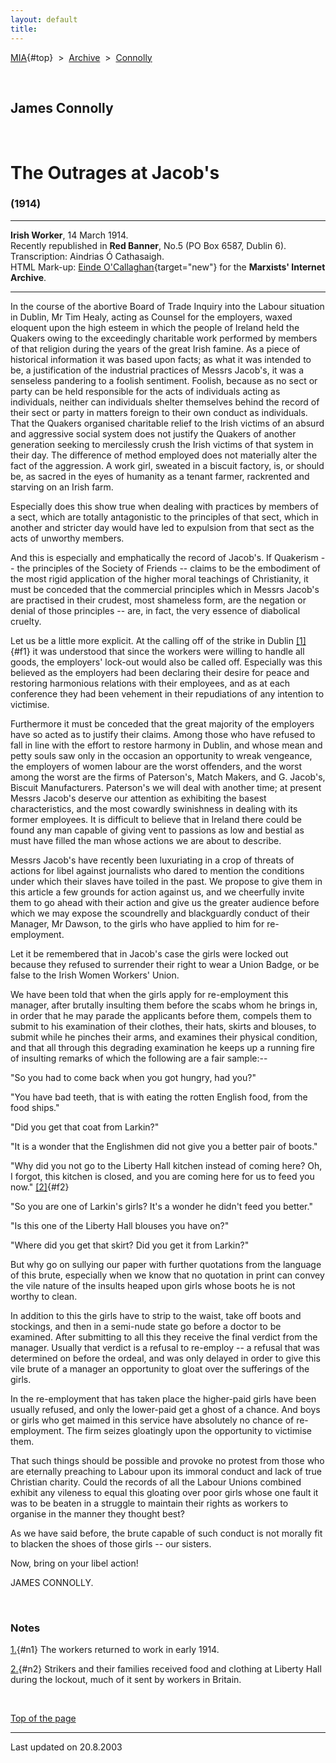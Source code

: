 ```yaml
---
layout: default
title: 
---
```

[MIA](../../../../index.htm){#top}  \> 
[Archive](../../../index.htm)  \>  [Connolly](../../index.htm)

 

## James Connolly

 

# The Outrages at Jacob's

### (1914)

------------------------------------------------------------------------

**Irish Worker**, 14 March 1914.\
Recently republished in **Red Banner**, No.5 (PO Box 6587, Dublin 6).\
Transcription: Aindrias Ó Cathasaigh.\
HTML Mark-up: [Einde
O'Callaghan](../../../../admin/volunteers/biographies/eocallaghan.htm){target="new"}
for the **Marxists' Internet Archive**.

------------------------------------------------------------------------

In the course of the abortive Board of Trade Inquiry into the Labour
situation in Dublin, Mr Tim Healy, acting as Counsel for the employers,
waxed eloquent upon the high esteem in which the people of Ireland held
the Quakers owing to the exceedingly charitable work performed by
members of that religion during the years of the great Irish famine. As
a piece of historical information it was based upon facts; as what it
was intended to be, a justification of the industrial practices of
Messrs Jacob's, it was a senseless pandering to a foolish sentiment.
Foolish, because as no sect or party can be held responsible for the
acts of individuals acting as individuals, neither can individuals
shelter themselves behind the record of their sect or party in matters
foreign to their own conduct as individuals. That the Quakers organised
charitable relief to the Irish victims of an absurd and aggressive
social system does not justify the Quakers of another generation seeking
to mercilessly crush the Irish victims of that system in their day. The
difference of method employed does not materially alter the fact of the
aggression. A work girl, sweated in a biscuit factory, is, or should be,
as sacred in the eyes of humanity as a tenant farmer, rackrented and
starving on an Irish farm.

Especially does this show true when dealing with practices by members of
a sect, which are totally antagonistic to the principles of that sect,
which in another and stricter day would have led to expulsion from that
sect as the acts of unworthy members.

And this is especially and emphatically the record of Jacob's. If
Quakerism -- the principles of the Society of Friends -- claims to be
the embodiment of the most rigid application of the higher moral
teachings of Christianity, it must be conceded that the commercial
principles which in Messrs Jacob's are practised in their crudest, most
shameless form, are the negation or denial of those principles -- are,
in fact, the very essence of diabolical cruelty.

Let us be a little more explicit. At the calling off of the strike in
Dublin [\[1\]](#n1){#f1} it was understood that since the workers were
willing to handle all goods, the employers' lock-out would also be
called off. Especially was this believed as the employers had been
declaring their desire for peace and restoring harmonious relations with
their employees, and as at each conference they had been vehement in
their repudiations of any intention to victimise.

Furthermore it must be conceded that the great majority of the employers
have so acted as to justify their claims. Among those who have refused
to fall in line with the effort to restore harmony in Dublin, and whose
mean and petty souls saw only in the occasion an opportunity to wreak
vengeance, the employers of women labour are the worst offenders, and
the worst among the worst are the firms of Paterson's, Match Makers, and
G. Jacob's, Biscuit Manufacturers. Paterson's we will deal with another
time; at present Messrs Jacob's deserve our attention as exhibiting the
basest characteristics, and the most cowardly swinishness in dealing
with its former employees. It is difficult to believe that in Ireland
there could be found any man capable of giving vent to passions as low
and bestial as must have filled the man whose actions we are about to
describe.

Messrs Jacob's have recently been luxuriating in a crop of threats of
actions for libel against journalists who dared to mention the
conditions under which their slaves have toiled in the past. We propose
to give them in this article a few grounds for action against us, and we
cheerfully invite them to go ahead with their action and give us the
greater audience before which we may expose the scoundrelly and
blackguardly conduct of their Manager, Mr Dawson, to the girls who have
applied to him for re-employment.

Let it be remembered that in Jacob's case the girls were locked out
because they refused to surrender their right to wear a Union Badge, or
be false to the Irish Women Workers' Union.

We have been told that when the girls apply for re-employment this
manager, after brutally insulting them before the scabs whom he brings
in, in order that he may parade the applicants before them, compels them
to submit to his examination of their clothes, their hats, skirts and
blouses, to submit while he pinches their arms, and examines their
physical condition, and that all through this degrading examination he
keeps up a running fire of insulting remarks of which the following are
a fair sample:--

"So you had to come back when you got hungry, had you?"

"You have bad teeth, that is with eating the rotten English food, from
the food ships."

"Did you get that coat from Larkin?"

"It is a wonder that the Englishmen did not give you a better pair of
boots."

"Why did you not go to the Liberty Hall kitchen instead of coming here?
Oh, I forgot, this kitchen is closed, and you are coming here for us to
feed you now." [\[2\]](#n2){#f2}

"So you are one of Larkin's girls? It's a wonder he didn't feed you
better."

"Is this one of the Liberty Hall blouses you have on?"

"Where did you get that skirt? Did you get it from Larkin?"

But why go on sullying our paper with further quotations from the
language of this brute, especially when we know that no quotation in
print can convey the vile nature of the insults heaped upon girls whose
boots he is not worthy to clean.

In addition to this the girls have to strip to the waist, take off boots
and stockings, and then in a semi-nude state go before a doctor to be
examined. After submitting to all this they receive the final verdict
from the manager. Usually that verdict is a refusal to re-employ -- a
refusal that was determined on before the ordeal, and was only delayed
in order to give this vile brute of a manager an opportunity to gloat
over the sufferings of the girls.

In the re-employment that has taken place the higher-paid girls have
been usually refused, and only the lower-paid get a ghost of a chance.
And boys or girls who get maimed in this service have absolutely no
chance of re-employment. The firm seizes gloatingly upon the opportunity
to victimise them.

That such things should be possible and provoke no protest from those
who are eternally preaching to Labour upon its immoral conduct and lack
of true Christian charity. Could the records of all the Labour Unions
combined exhibit any vileness to equal this gloating over poor girls
whose one fault it was to be beaten in a struggle to maintain their
rights as workers to organise in the manner they thought best?

As we have said before, the brute capable of such conduct is not morally
fit to blacken the shoes of those girls -- our sisters.

Now, bring on your libel action!

JAMES CONNOLLY.

 

### Notes

[1.](#f1){#n1} The workers returned to work in early 1914.

[2.](#f2){#n2} Strikers and their families received food and clothing at
Liberty Hall during the lockout, much of it sent by workers in Britain.

 

[Top of the page](#top)

------------------------------------------------------------------------

Last updated on 20.8.2003
